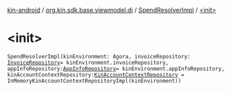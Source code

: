 [kin-android](../../index.md) / [org.kin.sdk.base.viewmodel.di](../index.md) / [SpendResolverImpl](index.md) / [&lt;init&gt;](./-init-.md)

# &lt;init&gt;

`SpendResolverImpl(kinEnvironment: Agora, invoiceRepository: `[`InvoiceRepository`](../../org.kin.sdk.base.repository/-invoice-repository/index.md)` = kinEnvironment.invoiceRepository, appInfoRepository: `[`AppInfoRepository`](../../org.kin.sdk.base.repository/-app-info-repository/index.md)` = kinEnvironment.appInfoRepository, kinAccountContextRepository: `[`KinAccountContextRepository`](../../org.kin.sdk.base.repository/-kin-account-context-repository/index.md)` = InMemoryKinAccountContextRepositoryImpl(kinEnvironment))`